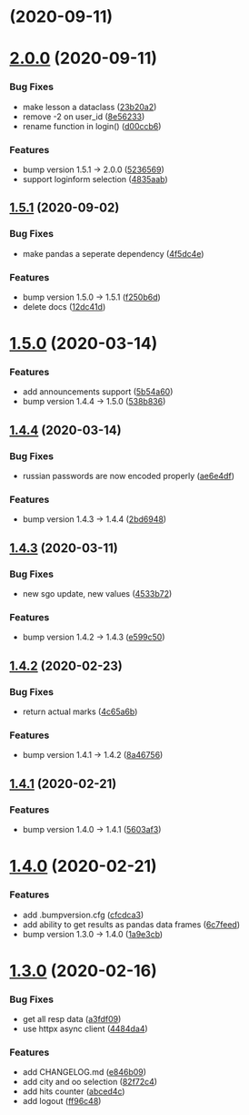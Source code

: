 # [](https://github.com/nm17/netschoolapi/compare/v2.0.0...v) (2020-09-11)



# [2.0.0](https://github.com/nm17/netschoolapi/compare/v1.5.1...v2.0.0) (2020-09-11)


### Bug Fixes

* make lesson a dataclass ([23b20a2](https://github.com/nm17/netschoolapi/commit/23b20a26840bb0c290a16cd9cfaf9d252883fb2a))
* remove -2 on user_id ([8e56233](https://github.com/nm17/netschoolapi/commit/8e56233ea7a23703f3d49747634f2e40bc1bfab8))
* rename function in login() ([d00ccb6](https://github.com/nm17/netschoolapi/commit/d00ccb671adfb10396cded69895de1365c6bea07))


### Features

* bump version 1.5.1 → 2.0.0 ([5236569](https://github.com/nm17/netschoolapi/commit/523656909e0c50eaff5c13376941236117225080))
* support loginform selection ([4835aab](https://github.com/nm17/netschoolapi/commit/4835aab97ea0b3166a396a34546f52a9ac7eed09))



## [1.5.1](https://github.com/nm17/netschoolapi/compare/v1.5.0...v1.5.1) (2020-09-02)


### Bug Fixes

* make pandas a seperate dependency ([4f5dc4e](https://github.com/nm17/netschoolapi/commit/4f5dc4ece1bec24b89d5fd667fa89d5aa12fca48))


### Features

* bump version 1.5.0 → 1.5.1 ([f250b6d](https://github.com/nm17/netschoolapi/commit/f250b6d4c73752ba70937f93e96a6851fc64ca9b))
* delete docs ([12dc41d](https://github.com/nm17/netschoolapi/commit/12dc41d2c4283d099ebdf9c1e9957af31a7f7ec5))



# [1.5.0](https://github.com/nm17/netschoolapi/compare/v1.4.4...v1.5.0) (2020-03-14)


### Features

* add announcements support ([5b54a60](https://github.com/nm17/netschoolapi/commit/5b54a6071006ce7673af1c65c257018a29db12b4))
* bump version 1.4.4 → 1.5.0 ([538b836](https://github.com/nm17/netschoolapi/commit/538b83615430eb09570867e0e0ca6a3596f919bf))



## [1.4.4](https://github.com/nm17/netschoolapi/compare/v1.4.3...v1.4.4) (2020-03-14)


### Bug Fixes

* russian passwords are now encoded properly ([ae6e4df](https://github.com/nm17/netschoolapi/commit/ae6e4df0db8215fea348ecc596705370307dcbde))


### Features

* bump version 1.4.3 → 1.4.4 ([2bd6948](https://github.com/nm17/netschoolapi/commit/2bd6948773b90f327aa974fe0dff539e6b3c8a36))



## [1.4.3](https://github.com/nm17/netschoolapi/compare/v1.4.2...v1.4.3) (2020-03-11)


### Bug Fixes

* new sgo update, new values ([4533b72](https://github.com/nm17/netschoolapi/commit/4533b728b36517c5c2026349fceab8c6301ddf74))


### Features

* bump version 1.4.2 → 1.4.3 ([e599c50](https://github.com/nm17/netschoolapi/commit/e599c5017fe187fb3fe82b41294f097c3d4b7235))



## [1.4.2](https://github.com/nm17/netschoolapi/compare/v1.4.1...v1.4.2) (2020-02-23)


### Bug Fixes

* return actual marks ([4c65a6b](https://github.com/nm17/netschoolapi/commit/4c65a6b351f3ebe06f5e66e3fa0735d7d468816b))


### Features

* bump version 1.4.1 → 1.4.2 ([8a46756](https://github.com/nm17/netschoolapi/commit/8a4675697de63d88288428f9c9b8e279dbc79e82))



## [1.4.1](https://github.com/nm17/netschoolapi/compare/v1.4.0...v1.4.1) (2020-02-21)


### Features

* bump version 1.4.0 → 1.4.1 ([5603af3](https://github.com/nm17/netschoolapi/commit/5603af320866b5c9307fb8cc1597ea279f014ff2))



# [1.4.0](https://github.com/nm17/netschoolapi/compare/v1.3.0...v1.4.0) (2020-02-21)


### Features

* add .bumpversion.cfg ([cfcdca3](https://github.com/nm17/netschoolapi/commit/cfcdca3d181734314a8c2a1803701a032233b58c))
* add ability to get results as pandas data frames ([6c7feed](https://github.com/nm17/netschoolapi/commit/6c7feedf10379b013fbab08c7d228cf83996edab))
* bump version 1.3.0 → 1.4.0 ([1a9e3cb](https://github.com/nm17/netschoolapi/commit/1a9e3cb36999e5c5c2649de04c5786cafa15c5b8))



# [1.3.0](https://github.com/nm17/netschoolapi/compare/v1.2.0...v1.3.0) (2020-02-16)


### Bug Fixes

* get all resp data ([a3fdf09](https://github.com/nm17/netschoolapi/commit/a3fdf092ec153070cff2371982680ab641c3dcfa))
* use httpx async client ([4484da4](https://github.com/nm17/netschoolapi/commit/4484da4033f8e4da26b63f356502db620606e55a))


### Features

* add CHANGELOG.md ([e846b09](https://github.com/nm17/netschoolapi/commit/e846b09e6983a74f6a594933c119ee672e9c49f6))
* add city and oo selection ([82f72c4](https://github.com/nm17/netschoolapi/commit/82f72c48b5b8cf73ef80252a5b295db49cdf36bb))
* add hits counter ([abced4c](https://github.com/nm17/netschoolapi/commit/abced4cd9512e8612fb2b2fe4dd4d03a46b489f1))
* add logout ([ff96c48](https://github.com/nm17/netschoolapi/commit/ff96c48e2a98895fa59d14530a49418a2ef61682))
